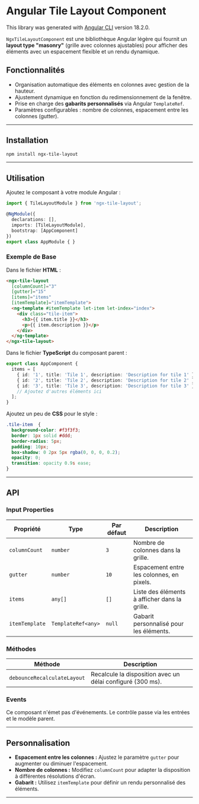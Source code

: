 # Angular Tile Layout Component

This library was generated with [Angular CLI](https://github.com/angular/angular-cli) version 18.2.0.

`NgxTileLayoutComponent` est une bibliothèque Angular légère qui fournit un **layout type "masonry"** (grille avec colonnes ajustables) pour afficher des éléments avec un espacement flexible et un rendu dynamique.

## Fonctionnalités

- Organisation automatique des éléments en colonnes avec gestion de la hauteur.
- Ajustement dynamique en fonction du redimensionnement de la fenêtre.
- Prise en charge des **gabarits personnalisés** via Angular `TemplateRef`.
- Paramètres configurables : nombre de colonnes, espacement entre les colonnes (gutter).

---

## Installation

```bash
npm install ngx-tile-layout
```

---

## Utilisation

Ajoutez le composant à votre module Angular :

```typescript
import { TileLayoutModule } from 'ngx-tile-layout';

@NgModule({
  declarations: [],
  imports: [TileLayoutModule],
  bootstrap: [AppComponent]
})
export class AppModule { }
```

### Exemple de Base

Dans le fichier **HTML** :

```html
<ngx-tile-layout
  [columnCount]="3" 
  [gutter]="15" 
  [items]="items" 
  [itemTemplate]="itemTemplate">
  <ng-template #itemTemplate let-item let-index="index">
    <div class="tile-item">
      <h3>{{ item.title }}</h3>
      <p>{{ item.description }}</p>
    </div>
  </ng-template>
</ngx-tile-layout>
```

Dans le fichier **TypeScript** du composant parent :

```typescript
export class AppComponent {
  items = [
    { id: '1', title: 'Tile 1', description: 'Description for tile 1' },
    { id: '2', title: 'Tile 2', description: 'Description for tile 2' },
    { id: '3', title: 'Tile 3', description: 'Description for tile 3' },
    // Ajoutez d'autres éléments ici
  ];
}
```

Ajoutez un peu de **CSS** pour le style :

```css
.tile-item  {
  background-color: #f3f3f3;
  border: 1px solid #ddd;
  border-radius: 5px;
  padding: 10px;
  box-shadow: 0 2px 5px rgba(0, 0, 0, 0.2);
  opacity: 0;
  transition: opacity 0.9s ease;
}
```

---

## API

### Input Properties

| Propriété         | Type                 | Par défaut | Description                                   |
|--------------------|----------------------|------------|-----------------------------------------------|
| `columnCount`      | `number`            | `3`        | Nombre de colonnes dans la grille.            |
| `gutter`           | `number`            | `10`       | Espacement entre les colonnes, en pixels.     |
| `items`            | `any[]`             | `[]`       | Liste des éléments à afficher dans la grille. |
| `itemTemplate`     | `TemplateRef<any>`  | `null`     | Gabarit personnalisé pour les éléments.       |

### Méthodes

| Méthode                     | Description                                                   |
|-----------------------------|---------------------------------------------------------------|
| `debounceRecalculateLayout` | Recalcule la disposition avec un délai configuré (300 ms).    |

### Events

Ce composant n'émet pas d'événements. Le contrôle passe via les entrées et le modèle parent.

---

## Personnalisation

- **Espacement entre les colonnes :** Ajustez le paramètre `gutter` pour augmenter ou diminuer l'espacement.
- **Nombre de colonnes :** Modifiez `columnCount` pour adapter la disposition à différentes résolutions d'écran.
- **Gabarit :** Utilisez `itemTemplate` pour définir un rendu personnalisé des éléments.
---
